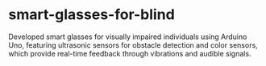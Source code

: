 # smart-glasses-for-blind
Developed smart glasses for visually impaired individuals using Arduino Uno, featuring ultrasonic
sensors for obstacle detection and color sensors, which provide real-time feedback through vibrations
and audible signals.

